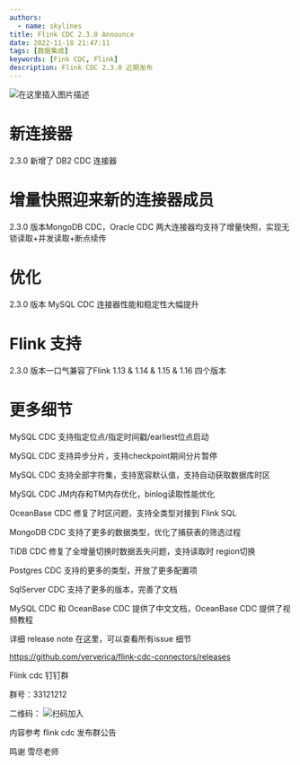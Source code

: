 ```yaml
---
authors: 
  - name: skylines
title: Flink CDC 2.3.0 Announce
date: 2022-11-18 21:47:11
tags: [数据集成]
keywords: [Fink CDC, Flink]
description: Flink CDC 2.3.0 近期发布
---
```


![在这里插入图片描述](https://img-blog.csdnimg.cn/4ac4fbb159234e04acd3b6fe865ce53f.png)


# 新连接器

2.3.0 新增了 DB2 CDC 连接器

# 增量快照迎来新的连接器成员

2.3.0 版本MongoDB CDC，Oracle CDC 两大连接器均支持了增量快照，实现无锁读取+并发读取+断点续传

# 优化

2.3.0 版本 MySQL CDC 连接器性能和稳定性大幅提升

# Flink 支持

2.3.0 版本一口气兼容了Flink 1.13 & 1.14 & 1.15 & 1.16 四个版本

# 更多细节

MySQL CDC 支持指定位点/指定时间戳/earliest位点启动

MySQL CDC 支持异步分片，支持checkpoint期间分片暂停

MySQL CDC 支持全部字符集，支持宽容默认值，支持自动获取数据库时区

MySQL CDC JM内存和TM内存优化，binlog读取性能优化

OceanBase CDC 修复了时区问题，支持全类型对接到 Flink SQL

MongoDB CDC 支持了更多的数据类型，优化了捕获表的筛选过程

TiDB CDC 修复了全增量切换时数据丢失问题，支持读取时 region切换

Postgres CDC 支持的更多的类型，开放了更多配置项

SqlServer CDC 支持了更多的版本，完善了文档

MySQL CDC 和 OceanBase CDC 提供了中文文档，OceanBase CDC 提供了视频教程

详细 release note 在这里，可以查看所有issue 细节

https://github.com/ververica/flink-cdc-connectors/releases


Flink cdc 钉钉群

群号：33121212

二维码：
![扫码加入](https://img-blog.csdnimg.cn/7003c46fb70243c08a44575f8de63bd2.png)

内容参考 flink cdc 发布群公告

鸣谢 雪尽老师


